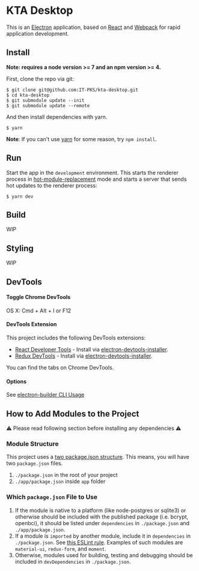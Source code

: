 # KTA Desktop

This is an [Electron](http://electron.atom.io/) application, based on [React](https://facebook.github.io/react/) and [Webpack](http://webpack.github.io/docs/) for rapid application development.

## Install

**Note: requires a node version >= 7 and an npm version >= 4.**

First, clone the repo via git:

```
$ git clone git@github.com:IT-PKS/kta-desktop.git
$ cd kta-desktop
$ git submodule update --init
$ git submodule update --remote
```

And then install dependencies with yarn.

```
$ yarn
```
**Note**: If you can't use [yarn](https://github.com/yarnpkg/yarn) for some reason, try `npm install`.

## Run

Start the app in the `development` environment. This starts the renderer process in [hot-module-replacement](https://webpack.js.org/concepts/hot-module-replacement/) mode and starts a server that sends hot updates to the renderer process:

```
$ yarn dev
```

## Build

WIP

## Styling

WIP

## DevTools

#### Toggle Chrome DevTools

OS X: Cmd + Alt + I or F12

#### DevTools Extension

This project includes the following DevTools extensions:

* [React Developer Tools](https://github.com/facebook/react-devtools) - Install via [electron-devtools-installer](https://github.com/MarshallOfSound/electron-devtools-installer).
* [Redux DevTools](https://github.com/zalmoxisus/redux-devtools-extension) - Install via [electron-devtools-installer](https://github.com/MarshallOfSound/electron-devtools-installer).

You can find the tabs on Chrome DevTools.

#### Options

See [electron-builder CLI Usage](https://github.com/electron-userland/electron-builder#cli-usage)

## How to Add Modules to the Project

⚠ Please read following section before installing any dependencies ⚠

### Module Structure

This project uses a [two package.json structure](https://www.electron.build/tutorials/two-package-structure). This means, you will have two `package.json` files.

1. `./package.json` in the root of your project
1. `./app/package.json` inside `app` folder

### Which `package.json` File to Use

1. If the module is native to a platform (like node-postgres or sqlite3) or otherwise should be included with the published package (i.e. bcrypt, openbci), it should be listed under `dependencies` in `./package.json` and `./app/package.json`.
2. If a module is `imported` by another module, include it in `dependencies` in `./package.json`. See [this ESLint rule](https://github.com/benmosher/eslint-plugin-import/blob/master/docs/rules/no-extraneous-dependencies.md). Examples of such modules are `material-ui`, `redux-form`, and `moment`.
3. Otherwise, modules used for building, testing and debugging should be included in `devDependencies` in `./package.json`.


